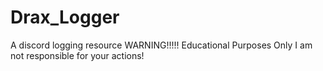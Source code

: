 # Drax_Logger
A discord logging resource
WARNING!!!!!
Educational Purposes Only
I am not responsible for your actions!
